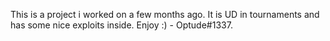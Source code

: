 This is a project i worked on a few months ago. It is UD in tournaments and has some nice exploits inside.
Enjoy :) - Optude#1337.

